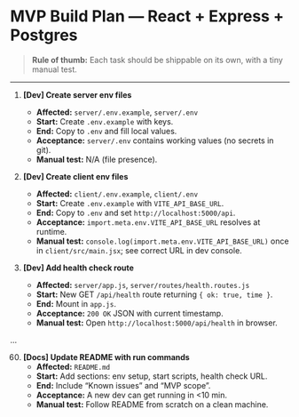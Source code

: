 # MVP Build Plan — React + Express + Postgres

> **Rule of thumb:** Each task should be shippable on its own, with a tiny manual test.

---

1. **[Dev] Create server env files**
   - **Affected:** `server/.env.example`, `server/.env`
   - **Start:** Create `.env.example` with keys.
   - **End:** Copy to `.env` and fill local values.
   - **Acceptance:** `server/.env` contains working values (no secrets in git).
   - **Manual test:** N/A (file presence).

2. **[Dev] Create client env files**
   - **Affected:** `client/.env.example`, `client/.env`
   - **Start:** Create `.env.example` with `VITE_API_BASE_URL`.
   - **End:** Copy to `.env` and set `http://localhost:5000/api`.
   - **Acceptance:** `import.meta.env.VITE_API_BASE_URL` resolves at runtime.
   - **Manual test:** `console.log(import.meta.env.VITE_API_BASE_URL)` once in `client/src/main.jsx`; see correct URL in dev console.

3. **[Dev] Add health check route**
   - **Affected:** `server/app.js`, `server/routes/health.routes.js`
   - **Start:** New GET `/api/health` route returning `{ ok: true, time }`.
   - **End:** Mount in `app.js`.
   - **Acceptance:** `200 OK` JSON with current timestamp.
   - **Manual test:** Open `http://localhost:5000/api/health` in browser.

...

60. **[Docs] Update README with run commands**
    - **Affected:** `README.md`
    - **Start:** Add sections: env setup, start scripts, health check URL.
    - **End:** Include “Known issues” and “MVP scope”.
    - **Acceptance:** A new dev can get running in <10 min.
    - **Manual test:** Follow README from scratch on a clean machine.
